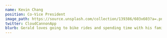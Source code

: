 ```yaml
---
name: Kevin Chang
position: Co-Vice President
image_path: https://source.unsplash.com/collection/139386/603x603?a=.png
twitter: CloudCannonApp
blurb: Gerald loves going to bike rides and spending time with his family.
---
```

